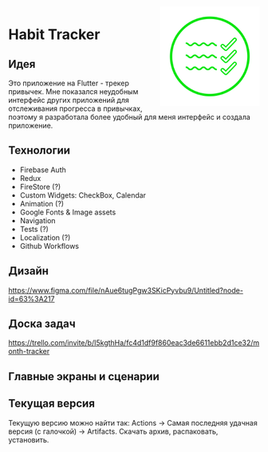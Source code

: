 <img src="assets/icon/icon6.png" align="right" width="200" height="200"/>

# Habit Tracker
 
## Идея
Это приложение на Flutter - трекер привычек. Мне показался неудобным интерфейс других приложений для отслеживания прогресса в привычках, поэтому я разработала более удобный для меня интерфейс и создала приложение.

## Технологии
 - Firebase Auth
 - Redux
 - FireStore (?)
 - Custom Widgets: CheckBox, Calendar
 - Animation (?)
 - Google Fonts & Image assets
 - Navigation
 - Tests (?)
 - Localization (?)
 - Github Workflows

## Дизайн
https://www.figma.com/file/nAue6tugPgw3SKicPyvbu9/Untitled?node-id=63%3A217

## Доска задач
https://trello.com/invite/b/I5kgthHa/fc4d1df9f860eac3de6611ebb2d1ce32/month-tracker

## Главные экраны и сценарии

## Текущая версия
Текущую версию можно найти так: Actions -> Самая последняя удачная версия (с галочкой) -> Artifacts. Скачать архив, распаковать, установить.
